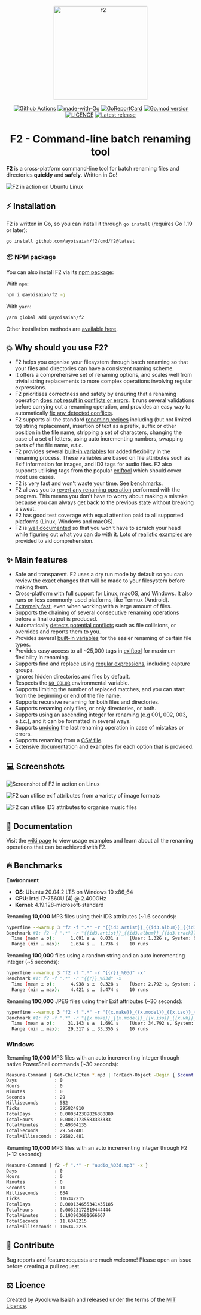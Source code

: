 <p align="center">
   <img src="https://ik.imagekit.io/turnupdev/f2_logo_02eDMiVt7.png" width="250" height="250" alt="f2">
</p>

<p align="center">
   <a href="http://makeapullrequest.com"><img src="https://img.shields.io/badge/PRs-welcome-brightgreen.svg?style=flat" alt=""></a>
   <a href="https://github.com/ayoisaiah/F2/actions"><img src="https://github.com/ayoisaiah/F2/actions/workflows/test.yml/badge.svg" alt="Github Actions"></a>
   <a href="https://golang.org"><img src="https://img.shields.io/badge/Made%20with-Go-1f425f.svg" alt="made-with-Go"></a>
   <a href="https://goreportcard.com/report/github.com/ayoisaiah/f2"><img src="https://goreportcard.com/badge/github.com/ayoisaiah/f2" alt="GoReportCard"></a>
   <a href="https://github.com/ayoisaiah/f2"><img src="https://img.shields.io/github/go-mod/go-version/ayoisaiah/f2.svg" alt="Go.mod version"></a>
   <a href="https://github.com/ayoisaiah/f2/blob/master/LICENCE"><img src="https://img.shields.io/github/license/ayoisaiah/f2.svg" alt="LICENCE"></a>
   <a href="https://github.com/ayoisaiah/f2/releases/"><img src="https://img.shields.io/github/release/ayoisaiah/f2.svg" alt="Latest release"></a>
</p>

<h1 align="center">F2 - Command-line batch renaming tool</h1>

**F2** is a cross-platform command-line tool for batch renaming files and
directories **quickly** and **safely**. Written in Go!

<img src="https://ik.imagekit.io/turnupdev/f2-demo_tnCZlpBrkhX.gif?tr:q-100" alt="F2 in action on Ubuntu Linux">

## ⚡ Installation

F2 is written in Go, so you can install it through `go install` (requires Go
1.19 or later):

```bash
go install github.com/ayoisaiah/f2/cmd/f2@latest
```

### 📦 NPM package

You can also install F2 via its
[npm package](https://www.npmjs.com/package/@ayoisaiah/f2):

With `npm`:

```bash
npm i @ayoisaiah/f2 -g
```

With `yarn`:

```bash
yarn global add @ayoisaiah/f2
```

Other installation methods are
[available here](https://github.com/ayoisaiah/f2/wiki/Installation/).

## 💥 Why should you use F2?

- F2 helps you organise your filesystem through batch renaming so that your
  files and directories can have a consistent naming scheme.
- It offers a comprehensive set of renaming options, and scales well from
  trivial string replacements to more complex operations involving regular
  expressions.
- F2 prioritises correctness and safety by ensuring that a renaming operation
  [does not result in conflicts or errors](https://github.com/ayoisaiah/f2/wiki/Resolving-renaming-conflicts).
  It runs several validations before carrying out a renaming operation, and
  provides an easy way to automatically
  [fix any detected conflicts](https://github.com/ayoisaiah/f2/wiki/Resolving-renaming-conflicts#fixing-conflicts-automatically).
- F2 supports all the standard
  [renaming recipes](https://github.com/ayoisaiah/f2/wiki/F2-tutorial) including
  (but not limited to) string replacement, insertion of text as a prefix, suffix
  or other position in the file name, stripping a set of characters, changing
  the case of a set of letters, using auto incrementing numbers, swapping parts
  of the file name, e.t.c.
- F2 provides several
  [built-in variables](https://github.com/ayoisaiah/f2/wiki/Built-in-variables)
  for added flexibility in the renaming process. These variables are based on
  file attributes such as Exif information for images, and ID3 tags for audio
  files. F2 also supports utilising tags from the popular
  [exiftool](https://github.com/ayoisaiah/f2/wiki/Built-in-variables#3-exif-variables)
  which should cover most use cases.
- F2 is very fast and won't waste your time. See [benchmarks](#benchmarks).
- F2 allows you to
  [revert any renaming operation](https://github.com/ayoisaiah/f2/wiki/Undoing-renaming-mistakes)
  performed with the program. This means you don't have to worry about making a
  mistake because you can always get back to the previous state without breaking
  a sweat.
- F2 has good test coverage with equal attention paid to all supported platforms
  (Linux, Windows and macOS).
- F2 is [well documented](https://github.com/ayoisaiah/f2/wiki) so that you
  won't have to scratch your head while figuring out what you can do with it.
  Lots of
  [realistic examples](https://github.com/ayoisaiah/f2/wiki/Real-world-examples)
  are provided to aid comprehension.

## ✨ Main features

- Safe and transparent. F2 uses a dry run mode by default so you can review the
  exact changes that will be made to your filesystem before making them.
- Cross-platform with full support for Linux, macOS, and Windows. It also runs
  on less commonly-used platforms, like Termux (Android).
- [Extremely fast](#benchmarks), even when working with a large amount of files.
- Supports the chaining of several consecutive renaming operations before a
  final output is produced.
- Automatically
  [detects potential conflicts](https://github.com/ayoisaiah/f2/wiki/Resolving-renaming-conflicts)
  such as file collisions, or overrides and reports them to you.
- Provides several
  [built-in variables](https://github.com/ayoisaiah/f2/wiki/Built-in-variables)
  for the easier renaming of certain file types.
- Provides easy access to all ~25,000 tags in
  [exiftool](https://github.com/ayoisaiah/f2/wiki/Built-in-variables#3-exif-variables)
  for maximum flexibility in renaming.
- Supports find and replace using
  [regular expressions](https://github.com/ayoisaiah/f2/wiki/Regular-expressions),
  including capture groups.
- Ignores hidden directories and files by default.
- Respects the [`NO_COLOR`](https://no-color.org/) environmental variable.
- Supports limiting the number of replaced matches, and you can start from the
  beginning or end of the file name.
- Supports recursive renaming for both files and directories.
- Supports renaming only files, or only directories, or both.
- Supports using an ascending integer for renaming (e.g 001, 002, 003, e.t.c.),
  and it can be formatted in several ways.
- Supports
  [undoing](https://github.com/ayoisaiah/f2/wiki/Undoing-renaming-mistakes) the
  last renaming operation in case of mistakes or errors.
- Supports renaming from a
  [CSV file](https://github.com/ayoisaiah/f2/wiki/Renaming-from-a-CSV-file).
- Extensive [documentation](https://github.com/ayoisaiah/f2/wiki) and examples
  for each option that is provided.

## 💻 Screenshots

![Screenshot of F2 in action on Linux](https://ik.imagekit.io/turnupdev/f2_EsdXrHHKt.png?tr:q-100)

![F2 can utilise exif attributes from a variety of image formats](https://ik.imagekit.io/turnupdev/f2-exif-example_Xn_Ko8ait.png?tr:q-100)

![F2 can utilise ID3 attributes to organise music files](https://ik.imagekit.io/turnupdev/f2-id3-example_Esb--IK6A.png?tr:q-100)

## 📃 Documentation

Visit the [wiki page](https://github.com/ayoisaiah/f2/wiki) to view usage
examples and learn about all the renaming operations that can be achieved with
F2.

## 🔥 Benchmarks

**Environment**

- **OS**: Ubuntu 20.04.2 LTS on Windows 10 x86_64
- **CPU**: Intel i7-7560U (4) @ 2.400GHz
- **Kernel**: 4.19.128-microsoft-standard

Renaming **10,000** MP3 files using their ID3 attributes (~1.6 seconds):

```bash
hyperfine --warmup 3 'f2 -f ".*" -r "{{id3.artist}}_{{id3.album}}_{{id3.track}}_{{r} }.mp3" -x'
Benchmark #1: f2 -f ".*" -r "{{id3.artist}}_{{id3.album}}_{{id3.track}}_{{r}}.mp3" -x
  Time (mean ± σ):      1.691 s ±  0.031 s    [User: 1.326 s, System: 0.744 s]
  Range (min … max):    1.634 s …  1.736 s    10 runs
```

Renaming **100,000** files using a random string and an auto incrementing
integer (~5 seconds):

```bash
hyperfine --warmup 3 'f2 -f ".*" -r "{{r}}_%03d" -x'
Benchmark #1: f2 -f ".*" -r "{{r}}_%03d" -x
  Time (mean ± σ):      4.938 s ±  0.328 s    [User: 2.792 s, System: 2.770 s]
  Range (min … max):    4.421 s …  5.474 s    10 runs
```

Renaming **100,000** JPEG files using their Exif attributes (~30 seconds):

```bash
hyperfine --warmup 3 'f2 -f ".*" -r "{{x.make}}_{{x.model}}_{{x.iso}}_{{x.wh}}_{{r}}_%03d.jpg" -x'
Benchmark #1: f2 -f ".*" -r "{{x.make}}_{{x.model}}_{{x.iso}}_{{x.wh}}_{{r}}_%03d.jpg" -x
  Time (mean ± σ):     31.143 s ±  1.691 s    [User: 34.792 s, System: 4.779 s]
  Range (min … max):   29.317 s … 33.355 s    10 runs
```

### Windows

Renaming **10,000** MP3 files with an auto incrementing integer through native
PowerShell commands (~30 seconds):

```bash
Measure-Command { Get-ChildItem *.mp3 | ForEach-Object -Begin { $count = 1 } -Process { Rename-Item $_ -NewName "music_$count.mp3"; $count++ } }
Days              : 0
Hours             : 0
Minutes           : 0
Seconds           : 29
Milliseconds      : 582
Ticks             : 295824810
TotalDays         : 0.000342389826388889
TotalHours        : 0.00821735583333333
TotalMinutes      : 0.49304135
TotalSeconds      : 29.582481
TotalMilliseconds : 29582.481
```

Renaming **10,000** MP3 files with an auto incrementing integer through F2 (~12
seconds):

```bash
Measure-Command { f2 -f ".*" -r "audio_%03d.mp3" -x }
Days              : 0
Hours             : 0
Minutes           : 0
Seconds           : 11
Milliseconds      : 634
Ticks             : 116342215
TotalDays         : 0.000134655341435185
TotalHours        : 0.00323172819444444
TotalMinutes      : 0.193903691666667
TotalSeconds      : 11.6342215
TotalMilliseconds : 11634.2215
```

## 🤝 Contribute

Bug reports and feature requests are much welcome! Please open an issue before
creating a pull request.

## ⚖ Licence

Created by Ayooluwa Isaiah and released under the terms of the
[MIT Licence](http://opensource.org/licenses/MIT).
